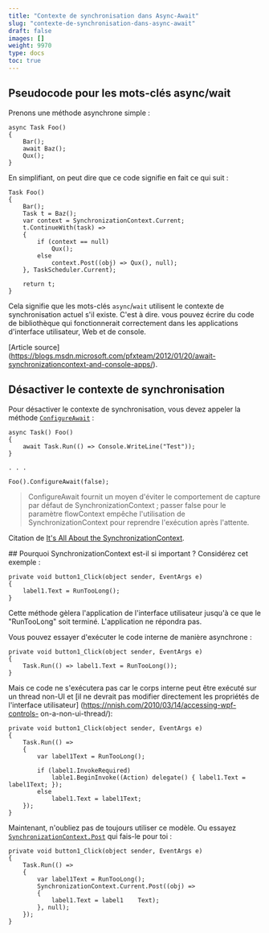 ```yaml
---
title: "Contexte de synchronisation dans Async-Await"
slug: "contexte-de-synchronisation-dans-async-await"
draft: false
images: []
weight: 9970
type: docs
toc: true
---
```


## Pseudocode pour les mots-clés async/wait
Prenons une méthode asynchrone simple :

    async Task Foo()
    {
        Bar();
        await Baz();
        Qux();
    }

En simplifiant, on peut dire que ce code signifie en fait ce qui suit :

    Task Foo()
    {
        Bar();
        Task t = Baz();
        var context = SynchronizationContext.Current;
        t.ContinueWith(task) =>
        {
            if (context == null)
                Qux();
            else
                context.Post((obj) => Qux(), null);
        }, TaskScheduler.Current);

        return t;
    }

Cela signifie que les mots-clés `async`/`wait` utilisent le contexte de synchronisation actuel s'il existe. C'est à dire. vous pouvez écrire du code de bibliothèque qui fonctionnerait correctement dans les applications d'interface utilisateur, Web et de console.

[Article source] (https://blogs.msdn.microsoft.com/pfxteam/2012/01/20/await-synchronizationcontext-and-console-apps/).

## Désactiver le contexte de synchronisation
Pour désactiver le contexte de synchronisation, vous devez appeler la méthode [`ConfigureAwait`](https://msdn.microsoft.com/en-us/library/system.threading.tasks.task.configureawait(v=vs.110).aspx) :

    async Task() Foo()
    {
        await Task.Run(() => Console.WriteLine("Test"));
    }

    . . .

    Foo().ConfigureAwait(false);

> ConfigureAwait fournit un moyen d'éviter le comportement de capture par défaut de SynchronizationContext ; passer false pour le paramètre flowContext empêche l'utilisation de SynchronizationContext pour reprendre l'exécution après l'attente.

Citation de [It's All About the SynchronizationContext](https://msdn.microsoft.com/en-us/magazine/gg598924.aspx).

## Pourquoi SynchronizationContext est-il si important ?
Considérez cet exemple :

    private void button1_Click(object sender, EventArgs e)
    {
        label1.Text = RunTooLong();
    }

Cette méthode gèlera l'application de l'interface utilisateur jusqu'à ce que le "RunTooLong" soit terminé. L'application ne répondra pas.

Vous pouvez essayer d'exécuter le code interne de manière asynchrone :

    private void button1_Click(object sender, EventArgs e)
    {
        Task.Run(() => label1.Text = RunTooLong());
    }

Mais ce code ne s'exécutera pas car le corps interne peut être exécuté sur un thread non-UI et [il ne devrait pas modifier directement les propriétés de l'interface utilisateur] (https://nnish.com/2010/03/14/accessing-wpf-controls- on-a-non-ui-thread/):

    private void button1_Click(object sender, EventArgs e)
    {
        Task.Run(() =>
        {
            var label1Text = RunTooLong();

            if (label1.InvokeRequired)
                lable1.BeginInvoke((Action) delegate() { label1.Text = label1Text; });
            else
                label1.Text = label1Text;
        });
    }

Maintenant, n'oubliez pas de toujours utiliser ce modèle. Ou essayez [`SynchronizationContext.Post`](https://lostechies.com/gabrielschenker/2009/01/23/synchronizing-calls-to-the-ui-in-a-multi-threaded-application/) qui fais-le pour toi :

    private void button1_Click(object sender, EventArgs e)
    {
        Task.Run(() =>
        {
            var label1Text = RunTooLong();
            SynchronizationContext.Current.Post((obj) =>
            {
                label1.Text = label1    Text);
            }, null);
        });
    }




